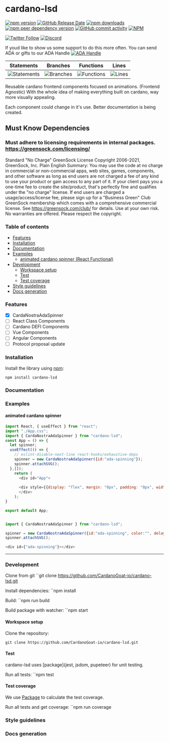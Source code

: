 # cardano-lsd 

[![npm version](https://img.shields.io/npm/v/cardano-lsd?style=plastic)](https://www.npmjs.com/package/cardano-lsd)
[![GitHub Release Date](https://img.shields.io/github/release-date/CardanoGoat-io/cardano-lsd?style=plastic)](https://github.com/CardanoGoat-io/cardano-lsd)
[![npm downloads](https://img.shields.io/npm/dw/cardano-lsd?style=plastic)](https://www.npmjs.com/package/cardano-lsd)
[![npm peer dependency version](https://img.shields.io/npm/dependency-version/cardano-lsd/peer/gsap?style=plastic)](https://greensock.com/gsap/)
[![GitHub commit activity](https://img.shields.io/github/commit-activity/m/cardanogoat-io/cardano-lsd?style=plastic)]()
[![NPM](https://img.shields.io/npm/l/cardano-lsd?style=plastic)](https://github.com/CardanoGoat-io/cardano-lsd/blob/main/LICENSE)

<!-- [![Read the Docs](https://img.shields.io/readthedocs/cardano-lsd?style=plastic)](https://cardano-lsd.readthedocs.io/en/latest/) -->

[![Twitter Follow](https://img.shields.io/twitter/follow/Cardano_G_O_A_T?style=social)](https://twitter.com/Cardano_G_O_A_T)
[![Discord](https://img.shields.io/discord/929963273741295696.svg?style=plastic&label=&logo=discord&logoColor=ffffff&color=7389D8&labelColor=6A7EC2)](https://discord.gg/hC5Z9bsAPd)

If youd like to show us some support to do this more often. You can send ADA or gifts to our ADA Handle
[![ADA Handle](https://img.shields.io/badge/%24ADA%20Handle-%24nft--minter-brightgreen?style=plastic)]()

| Statements                  | Branches                | Functions                 | Lines             |
| --------------------------- | ----------------------- | ------------------------- | ----------------- |
| ![Statements](https://img.shields.io/badge/statements-100%25-brightgreen.svg?style=flat&logo=jest) | ![Branches](https://img.shields.io/badge/branches-100%25-brightgreen.svg?style=flat&logo=jest) | ![Functions](https://img.shields.io/badge/functions-100%25-brightgreen.svg?style=flat&logo=jest) | ![Lines](https://img.shields.io/badge/lines-100%25-brightgreen.svg?style=flat&logo=jest) |


Reusable cardano frontend components focused on animations. (Frontend Agnostic) With the whole idea of making everything built on cardano, way more visually appealing.

Each component could change in it's use. Better documentation is being created.

## Must Know Dependencies
### Must adhere to licensing requirements in internal packages. https://greensock.com/licensing/

Standard "No Charge" GreenSock License
Copyright 2006-2021, GreenSock, Inc.
Plain English Summary:
You may use the code at no charge in commercial or non-commercial apps, web sites, games, components, and other software as long as end users are not charged a fee of any kind to use your product or gain access to any part of it. If your client pays you a one-time fee to create the site/product, that's perfectly fine and qualifies under the "no charge" license. If end users are charged a usage/access/license fee, please sign up for a "Business Green" Club GreenSock membership which comes with a comprehensive commercial license. See https://greensock.com/club/ for details.
Use at your own risk. No warranties are offered.
Please respect the copyright.
### Table of contents

- [Features](#features)
- [Installation](#installation)
- [Documentation](#documentation)
- [Examples](#examples)
  - [animated cardano spinner (React Functional)](#animated-cardano-spinner-react-functional)
- [Development](#development)
  - [Workspace setup](#workspace-setup)
  - [Test](#test)
  - [Test coverage](#test-coverage)
- [Style guidelines](#style-guidelines)
- [Docs generation](#docs-generation)

### Features

- [X] CardaNostraAdaSpinner
- [ ] React Class Components
- [ ] Cardano DEFI Components
- [ ] Vue Components
- [ ] Angular Components
- [ ] Protocol proposal update

### Installation

Install the library using [npm](https://docs.npmjs.com/):

`npm install cardano-lsd`

### Documentation



### Examples

#### animated cardano spinner

```javascript
import React, { useEffect } from "react";
import "./App.css";
import { CardaNostraAdaSpinner } from "cardano-lsd";
const App = () => {
  let spinner;
  useEffect(() => {
    // eslint-disable-next-line react-hooks/exhaustive-deps
    spinner = new CardaNostraAdaSpinner({id:"ada-spinning"});
    spinner.attachSVG();
  },[]);
    return (
      <div id="App">
        
      <div style={{display: "flex", margin: "0px", padding: "0px", width: "100%", backgroundColor: "pink", opacity: "50%" }} id={"ada-spinning"}></div>
      </div>
    );
}

export default App;
```

```javascript

import { CardaNostraAdaSpinner } from "cardano-lsd";

spinner = new CardaNostraAdaSpinner({id:"ada-spinning", color:"", delay:0.2, duration:4});
spinner.attachSVG();

<div id={"ada-spinning"}></div>

```


-----------------

### Development
Clone from git
``git clone https://github.com/CardanoGoat-io/cardano-lsd.git

Install dependencies:
``npm install

Build:
``npm run build

Build package with watcher:
``npm start
#### Workspace setup

Clone the repository:

`git clone https://github.com/CardanoGoat-io/cardano-lsd.git`

#### Test

cardano-lsd uses [package](jest, jsdom, pupeteer) for unit testing.

Run all tests:
``npm test


#### Test coverage

We use [Package](jest) to calculate the test coverage.

Run all tests and get coverage:
``npm run coverage
### Style guidelines


### Docs generation

<!-- The majority of package documentation is created by the docstrings in python files. 
We use [sphinx](https://www.sphinx-doc.org/en/master/) with 
[Read the Docs theme](https://sphinx-rtd-theme.readthedocs.io/en/stable/) to generate the 
html pages.

Build docs and open the docs in browser: 

`make docs` -->

